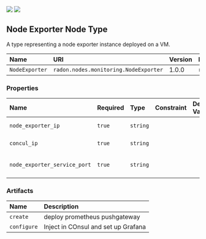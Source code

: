 ![](https://img.shields.io/badge/Status:-RELEASED-green)
![](https://img.shields.io/badge/%20-DEPLOYABLE-blueviolet)

## Node Exporter Node Type

A type representing a node exporter instance deployed on a VM.

| Name           | URI                                   | Version | Derived From                           |
| :------------- | :------------------------------------ | :------ | :------------------------------------- |
| `NodeExporter` | `radon.nodes.monitoring.NodeExporter` | 1.0.0   | `radon.nodes.docker.DockerApplication` |

### Properties

| Name                         | Required | Type     | Constraint | Default Value | Description        |
| :--------------------------- | :------- | :------- | :--------- | :------------ | :----------------- |
| `node_exporter_ip`           | `true`   | `string` |            |               | EC2 VM instance ip |
| `concul_ip`                  | `true`   | `string` |            |               | Concul Service ip  |
| `node_exporter_service_port` | `true`   | `string` |            |               | Node Exporter port |

### Artifacts

| Name        | Description                         |
| :---------- | :---------------------------------- |
| `create`    | deploy prometheus pushgateway       |
| `configure` | Inject in COnsul and set up Grafana |
